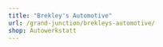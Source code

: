 ```yaml
---
title: "Brekley's Automotive"
url: /grand-junction/brekleys-automotive/
shop: Autowerkstatt
---
```

